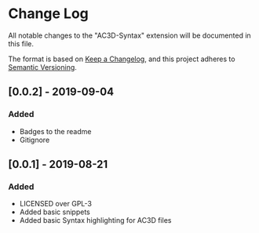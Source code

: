 # Change Log

All notable changes to the "AC3D-Syntax" extension will be documented in this file.

The format is based on [Keep a Changelog](https://keepachangelog.com/en/1.0.0/),
and this project adheres to [Semantic Versioning](https://semver.org/spec/v2.0.0.html).

## [0.0.2] - 2019-09-04

### Added

- Badges to the readme
- Gitignore

## [0.0.1] - 2019-08-21

### Added

- LICENSED over GPL-3
- Added basic snippets
- Added basic Syntax highlighting for AC3D files
